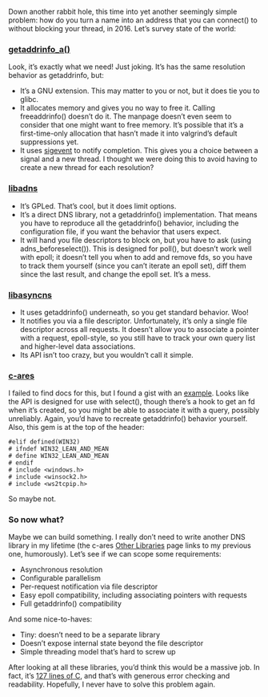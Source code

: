 <!--# set var="title" value="Asynchronous name resolution in C" -->
<!--# set var="date" value="2016-03-01" -->

<!--# include file="include/top.html" -->

Down another rabbit hole, this time into yet another seemingly simple problem: how do you turn a name into an address that you can connect() to without blocking your thread, in 2016. Let’s survey state of the world:

### [getaddrinfo\_a()](http://man7.org/linux/man-pages/man3/getaddrinfo_a.3.html)

Look, it’s exactly what we need! Just joking. It’s has the same resolution behavior as getaddrinfo, but:

* It’s a GNU extension. This may matter to you or not, but it does tie you to glibc.
* It allocates memory and gives you no way to free it. Calling freeaddrinfo() doesn’t do it. The manpage doesn’t even seem to consider that one might want to free memory. It’s possible that it’s a first-time-only allocation that hasn’t made it into valgrind’s default suppressions yet.
* It uses [sigevent](http://man7.org/linux/man-pages/man7/sigevent.7.html) to notify completion. This gives you a choice between a signal and a new thread. I thought we were doing this to avoid having to create a new thread for each resolution?

### [libadns](http://www.gnu.org/software/adns/)

* It’s GPLed. That’s cool, but it does limit options.
* It’s a direct DNS library, not a getaddrinfo() implementation. That means you have to reproduce all the getaddrinfo() behavior, including the configuration file, if you want the behavior that users expect.
* It will hand you file descriptors to block on, but you have to ask (using adns\_beforeselect()). This is designed for poll(), but doesn’t work well with epoll; it doesn’t tell you when to add and remove fds, so you have to track them yourself (since you can’t iterate an epoll set), diff them since the last result, and change the epoll set. It’s a mess.

### [libasyncns](http://0pointer.de/lennart/projects/libasyncns/)

* It uses getaddrinfo() underneath, so you get standard behavior. Woo!
* It notifies you via a file descriptor. Unfortunately, it’s only a single file descriptor across all requests. It doesn’t allow you to associate a pointer with a request, epoll-style, so you still have to track your own query list and higher-level data associations.
* Its API isn’t too crazy, but you wouldn’t call it simple.

### [c-ares](http://c-ares.haxx.se/)

I failed to find docs for this, but I found a gist with an [example](https://gist.github.com/mopemope/992777). Looks like the API is designed for use with select(), though there’s a hook to get an fd when it’s created, so you might be able to associate it with a query, possibly unreliably. Again, you’d have to recreate getaddrinfo() behavior yourself. Also, this gem is at the top of the header:

    #elif defined(WIN32)
    # ifndef WIN32_LEAN_AND_MEAN
    # define WIN32_LEAN_AND_MEAN
    # endif
    # include <windows.h>
    # include <winsock2.h>
    # include <ws2tcpip.h>

So maybe not.

### So now what?

Maybe we can build something. I really don’t need to write another DNS library in my lifetime (the c-ares [Other Libraries](http://c-ares.haxx.se/otherlibs.html) page links to my previous one, humorously). Let’s see if we can scope some requirements:

* Asynchronous resolution
* Configurable parallelism
* Per-request notification via file descriptor
* Easy epoll compatibility, including associating pointers with requests
* Full getaddrinfo() compatibility

And some nice-to-haves:

* Tiny: doesn’t need to be a separate library
* Doesn’t expose internal state beyond the file descriptor
* Simple threading model that’s hard to screw up

After looking at all these libraries, you’d think this would be a massive job. In fact, it’s [127 lines of C](https://github.com/flamingcowtv/asyncaddrinfo/blob/master/asyncaddrinfo.c), and that’s with generous error checking and readability. Hopefully, I never have to solve this problem again.

<!--# include file="include/bottom.html" -->
